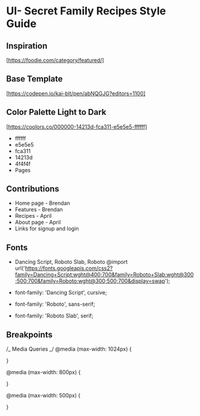 # UI- Secret Family Recipes Style Guide #

## Inspiration ##
[https://foodie.com/category/featured/]

## Base Template ##
[https://codepen.io/kai-blt/pen/abNQGJG?editors=1100]

## Color Palette Light to Dark ##
[https://coolors.co/000000-14213d-fca311-e5e5e5-ffffff]
* ffffff
* e5e5e5
* fca311
* 14213d
* 4f4f4f
* Pages

## Contributions ##
* Home page - Brendan
* Features - Brendan
* Recipes - April
* About page - April
* Links for signup and login


## Fonts ##
* Dancing Script, Roboto Slab, Roboto
@import url('https://fonts.googleapis.com/css2?family=Dancing+Script:wght@400;700&family=Roboto+Slab:wght@300;500;700&family=Roboto:wght@300;500;700&display=swap');

* font-family: 'Dancing Script', cursive;
* font-family: 'Roboto', sans-serif;
* font-family: 'Roboto Slab', serif;

## Breakpoints ##

/_ Media Queries _/
@media (max-width: 1024px) {

}

@media (max-width: 800px) {

}

@media (max-width: 500px) {

}
